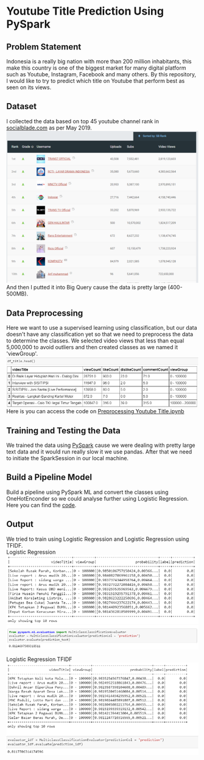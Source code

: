 # Youtube Title Prediction Using PySpark

## Problem Statement
Indonesia is a really big nation with more than 200 million inhabitants, this make this country is one of the biggest market for many digital platform such as Youtube, Instagram, Facebook and many others. By this repository, I would like to try to predict which title on Youtube that perform best as seen on its views.

## Dataset
I collected the data based on top 45 youtube channel rank in [socialblade.com](https://socialblade.com/youtube/top/country/id) as per May 2019.![image](https://github.com/AnggaPradiktas/YoutubeTitlePrediction-PySpark/blob/master/image/top45socialbladeindo.png) And then I putted it into Big Query cause the data is pretty large (400-500MB).

## Data Preprocessing
Here we want to use a supervised learning using classification, but our data doesn't have any classification yet so that we need to preprocess the data to determine the classes. We selected video views that less than equal 5,000,000 to avoid outliers and then created classes as we named it 'viewGroup'. 
![image](https://github.com/AnggaPradiktas/YoutubeTitlePrediction-PySpark/blob/master/image/df_title%20head.png)
Here is you can access the code on [Preprocessing Youtube Title.ipynb](https://github.com/AnggaPradiktas/YoutubeTitlePrediction-PySpark/blob/master/Preprocessing%20Youtube%20Title.ipynb)

## Training and Testing the Data
We trained the data using [PySpark](https://spark.apache.org/docs/latest/api/python/index.html) cause we were dealing with pretty large text data and it would run really slow it we use pandas. After that we need to initiate the SparkSession in our local machine.

## Build a Pipeline Model
Build a pipeline using PySpark ML and convert the classes using OneHotEnconder so we could analyse further using Logistic Regression. Here you can find the [code](https://github.com/AnggaPradiktas/YoutubeTitlePrediction-PySpark/blob/master/Prediction%20Using%20Spark.ipynb).

## Output
We tried to train using Logistic Regression and Logistic Regression using TFIDF. 
<br>
Logistic Regression
![image](https://github.com/AnggaPradiktas/YoutubeTitlePrediction-PySpark/blob/master/image/lr.png)
![image](https://github.com/AnggaPradiktas/YoutubeTitlePrediction-PySpark/blob/master/image/lr_acc.png)

Logistic Regression TFIDF
![image](https://github.com/AnggaPradiktas/YoutubeTitlePrediction-PySpark/blob/master/image/lr_idf.png)
